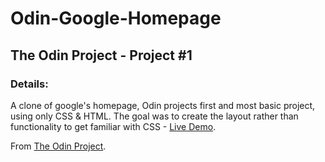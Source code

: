 ﻿# Odin-Google-Homepage
 
## The Odin Project - Project #1

### Details: 
A clone of google's homepage, Odin projects first and most basic project, using only CSS & HTML.
The goal was to create the layout rather than functionality to get familiar with CSS - [Live Demo](https://coldlombax.github.io/Odin-Google-Homepage/).

From [The Odin Project](https://www.theodinproject.com/paths/foundations/courses/foundations/lessons/html-css).
